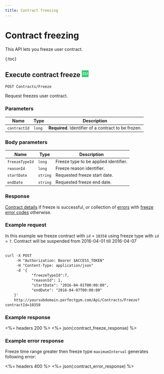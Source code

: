 ```yaml
---
title: Contract freezing
---
```


# Contract freezing

This API lets you freeze user contract.

{:toc}


## Execute contract freeze ![alt text][EM]

    POST Contracts/Freeze

Request freezes user contract.


### Parameters

Name  	 	    | Type   	| Description
----------------|-----------|------------
`contractId`    |`long`     | **Required**. Identifier of a contract to be frozen.


### Body parameters

Name     	    | Type     		| Description
----------------|---------------|------------
`freezeTypeId` 	|`long`    		| Freeze type to be applied identifier.
`reasonId` 		|`long`    		| Freeze reason identifier.
`startDate` 	|`string`  		| Requested freeze start date.
`endDate` 		|`string`  		| Requested freeze end date.



### Response

[Contract details][ContractDetails] if freeze is successful, or collection of [errors][Error] with [freeze error codes][FreezeContractErrorCode] otherwise.


### Example request

In this example we freeze contract with `id` = `10358` using freeze type with `id` = `7`. Contract will be suspended from 2016-04-01 till 2016-04-07

``` command-line

curl -X POST 
	 -H "Authorization: Bearer $ACCESS_TOKEN" 
	 -H "Content-Type: application/json" 
	 -d '{
	     	"freezeTypeId":7,
    	 	"reasonId": 1,
    		"startDate": "2016-04-01T00:00:00",
    		"endDate": "2016-04-07T00:00:00"	    
	}' 
	http://yoursubdomain.perfectgym.com/Api/Contracts/Freeze?contractId=10358
```


### Example response

<%= headers 200 %>
<%= json(:contract_freeze_response) %>


### Example error response

Freeze time range greater then freeze type `maximumInterval` generates following error:

<%= headers 400 %>
<%= json(:contract_error_response) %>


[ContractDetails]: /api/contracts/contractdetails#properties
[Error]: /appendix/datatypes/error
[FreezeContractErrorCode]: /appendix/errorcodes/freezecontracterrorcode

[EM]: /assets/images/employee.png "Employee mode"
[UM]: /assets/images/user.png "User mode"